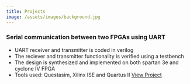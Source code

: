 ```yaml
---
title: Projects
image: /assets/images/background.jpg
---
```


 ### Serial communication between two FPGAs using UART

  - UART receiver and transmitter is coded in verilog
  - The reciever and transmitter functionality is verified using a testbench
  - The design is synthesized and implemented on both spartan 3e and cyclone IV FPGA
  - Tools used: Questasim, Xilinx ISE and Quartus II
 [View Project](https://siddharth-j.blogspot.com/p/serial-communication-between-two-fpgas.html)





